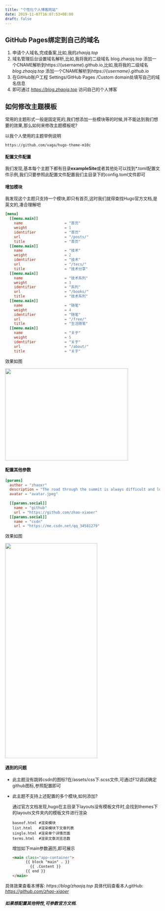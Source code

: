 ```yaml
---
title: "个性化个人博客网站"
date: 2019-11-07T16:07:53+08:00
draft: false
---
```


## GitHub Pages绑定到自己的域名

1. 申请个人域名,完成备案,比如,我的*zhaojq.top*
2. 域名管理后台设置域名解析,比如,我将我的二级域名 blog.zhaojq.top 添加一个CNAME解析到https://{username}.github.io,比如,我将我的二级域名 *blog.zhaojq.top* 添加一个CNAME解析到*https://{username}.github.io*
3. 在GitHub账户工程  Settings/GitHub Pages /Custom domain处填写自己的域名信息
4. 即可通过 *https://blog.zhaojq.top* 访问自己的个人博客

## 如何修改主题模板

常用的主题形式一般是固定死的,我们想添加一些模块等的时候,并不能达到我们想要的效果,那么如何来修改主题模板呢?

以我个人使用的主题举例说明

```http
https://github.com/vaga/hugo-theme-m10c
```

#### 配置文件配置

我们发现,基本每个主题下都有目录**exampleSite**或者其他处可以找到*.toml配置文件示例,我们只要参照此配置文件配置我们主目录下的config.toml文件即可

####  增加模块

我发现这个主题只支持一个模块,即只有首页,这时我们就得查找Hugo官方文档,是英文的,凑合理解吧

```toml
[menu]
  [[menu.main]]
    name                   = "首页"
    weight                 = 1
    identifier             = "首页"
    url                    = "/posts/"
    title                  = "首页"
  [[menu.main]]
    name                   = "技术"
    weight                 = 2
    identifier             = "技术"
    url                    = "/tecs/"
    title                  = "技术分享"
  [[menu.main]]
    name                   = "技术系列"
    weight                 = 3
    identifier             = "系列"
    url                    = "/books/"
    title                  = "技术系列"
  [[menu.main]]
    name                   = "随笔"
    weight                 = 4
    identifier             = "随笔"
    url                    = "/free/"
    title                  = "生活随笔"
  [[menu.main]]
    name                   = "关于"
    weight                 = 5
    identifier             = "关于"
    url                    = "/about/"
    title                  = "关于"
```

效果如图

<img src="/hugo/4.png" width="400" height="300" alt="" align=center>

#### 配置其他参数

```toml
[params]
  author = "zhaoxr"
  description = "The road through the summit is always difficult and lonely"
  avatar = "avatar.jpeg"
  
  [[params.social]]
    name = "github"
    url = "https://github.com/zhao-xiaoer"
  [[params.social]]
    name = "csdn"
    url = "https://me.csdn.net/qq_34581279"
```

效果如图

<img src="/hugo/5.png" width="300" height="700" alt="" align=center>

#### 遇到的问题

* 此主题没有跳转csdn的图标?在/assets/css下.scss文件,可通过F12调试确定github图标,参照配置即可

* 此主题不支持上述配置的多个模块,如何添加?

  通过官方文档发现,hugo在主目录下layouts没有模板文件时,会找到themes下的layouts文件夹内的模板文件进行渲染

  ```
  baseof.html #渲染模块
  list.html   #渲染模块下文章列表
  single.html #渲染单个详情页面
  terms.html  #渲染文章浏览总数
  ```

  增加如下main参数遍历,即可展示

  ```html
  <main class="app-container">
        {{ block "main" . }}
          {{ .Content }}
        {{ end }}
  </main>
  ```

  

具体效果查看本博客: *https://blog/zhaojq.top* 具体代码查看本人gitHub: *https://github.com/zhao-xiaoer*

##### 如果想配置其他特性,可参数官方文档.